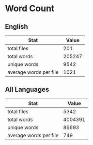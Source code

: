 # Word Count

## English

Stat | Value
---- | -----
total files | 201
total words | 205247
unique words | 9542
average words per file | 1021

## All Languages

Stat | Value
---- | -----
total files | 5342
total words | 4004391
unique words | 86693
average words per file | 749
